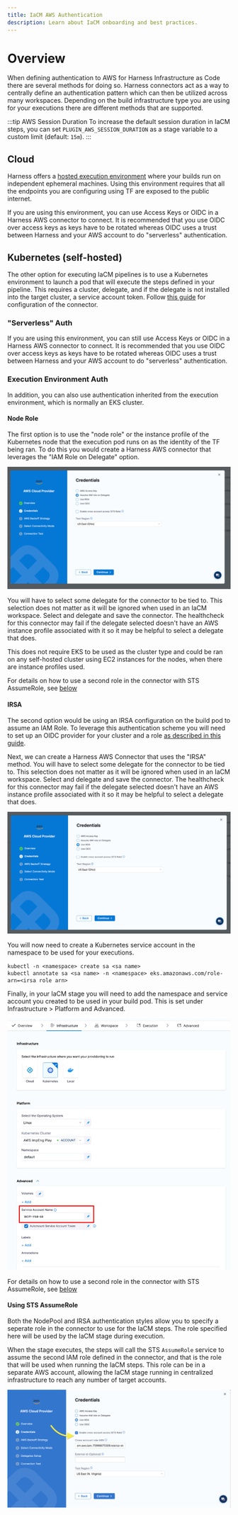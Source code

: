 ```yaml
---
title: IaCM AWS Authentication
description: Learn about IaCM onboarding and best practices.
---
```


# Overview

When defining authentication to AWS for Harness Infrastructure as Code there are several methods for doing so. Harness connectors act as a way to centrally define an authentication pattern which can then be utilized across many workspaces. Depending on the build infrastructure type you are using for your executions there are different methods that are supported.

:::tip AWS Session Duration
To increase the default session duration in IaCM steps, you can set `PLUGIN_AWS_SESSION_DURATION` as a stage variable to a custom limit (default: `15m`).
:::

## Cloud

Harness offers a [hosted execution environment](https://developer.harness.io/kb/continuous-integration/harness-cloud-faqs/) where your builds run on independent ephemeral machines. Using this environment requires that all the endpoints you are configuring using TF are exposed to the public internet.

If you are using this environment, you can use Access Keys or OIDC in a Harness AWS connector to connect. It is recommended that you use OIDC over access keys as keys have to be rotated whereas OIDC uses a trust between Harness and your AWS account to do "serverless" authentication.

## Kubernetes (self-hosted)

The other option for executing IaCM pipelines is to use a Kubernetes environment to launch a pod that will execute the steps defined in your pipeline. This requires a cluster, delegate, and if the delegate is not installed into the target cluster, a service account token. Follow [this guide](https://developer.harness.io/docs/platform/connectors/cloud-providers/ref-cloud-providers/kubernetes-cluster-connector-settings-reference/) for configuration of the connector.

### "Serverless" Auth

If you are using this environment, you can still use Access Keys or OIDC in a Harness AWS connector to connect. It is recommended that you use OIDC over access keys as keys have to be rotated whereas OIDC uses a trust between Harness and your AWS account to do "serverless" authentication.

### Execution Environment Auth

In addition, you can also use authentication inherited from the execution environment, which is normally an EKS cluster.

#### Node Role

The first option is to use the "node role" or the instance profile of the Kubernetes node that the execution pod runs on as the identity of the TF being ran. To do this you would create a Harness AWS connector that leverages the "IAM Role on Delegate" option.

![IAM Role on Delegate selected](../static/iacm-aws-connector-node-role.png) 

You will have to select some delegate for the connector to be tied to. This selection does not matter as it will be ignored when used in an IaCM workspace. Select and delegate and save the connector. The healthcheck for this connector may fail if the delegate selected doesn't have an AWS instance profile associated with it so it may be helpful to select a delegate that does.

This does not require EKS to be used as the cluster type and could be ran on any self-hosted cluster using EC2 instances for the nodes, when there are instance profiles used.

For details on how to use a second role in the connector with STS AssumeRole, see [below](#using-sts-assumerole)

#### IRSA

The second option would be using an IRSA configuration on the build pod to assume an IAM Role. To leverage this authentication scheme you will need to set up an OIDC provider for your cluster and a role [as described in this guide](https://docs.aws.amazon.com/eks/latest/userguide/iam-roles-for-service-accounts.html).

Next, we can create a Harness AWS Connector that uses the "IRSA" method. You will have to select some delegate for the connector to be tied to. This selection does not matter as it will be ignored when used in an IaCM workspace. Select and delegate and save the connector. The healthcheck for this connector may fail if the delegate selected doesn't have an AWS instance profile associated with it so it may be helpful to select a delegate that does.

![IRSA selected](../static/iacm-aws-connector-irsa.png) 

You will now need to create a Kubernetes service account in the namespace to be used for your executions.

```shell
kubectl -n <namespace> create sa <sa name>
kubectl annotate sa <sa name> -n <namespace> eks.amazonaws.com/role-arn=<irsa role arn>
```

Finally, in your IaCM stage you will need to add the namespace and service account you created to be used in your build pod. This is set under Infrastructure > Platform and Advanced.

![SA Annotations](../static/iacm-aws-connector-irsa-sa-anno.png)

For details on how to use a second role in the connector with STS AssumeRole, see [below](#using-sts-assumerole)

#### Using STS AssumeRole

Both the NodePool and IRSA authentication styles allow you to specify a seperate role in the connector to use for the IaCM steps. The role specified here will be used by the IaCM stage during execution.  

When the stage executes, the steps will call the STS `AssumeRole` service to assume the second IAM role defined in the connector, and that is the role that will be used when running the IaCM steps.  This role can be in a separate AWS account, allowing the IaCM stage running in centralized infrastructure to reach any number of target accounts.

![Connector with STS AssumeRole](../static/iacm-aws-sts-assume.png) 
